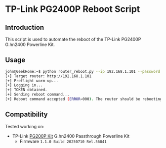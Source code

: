 # TP-Link PG2400P Reboot Script

## Introduction

This script is used to automate the reboot of the TP-Link PG2400P G.hn2400 Powerline Kit.

## Usage

```bash
john@GeekHome:~$ python router_reboot.py --ip 192.168.1.101 --password MyStrongPassword
[+] Target router: http://192.168.1.101
[+] Preflight warm-up...
[+] Logging in...
[+] TOKEN obtained.
[+] Sending reboot command...
[+] Reboot command accepted (ERROR=000). The router should be rebooting now.
```

## Compatibility

Tested working on:

* TP-Link [PG200P Kit](https://www.tp-link.com/uk/home-networking/powerline/pg2400p-kit/) G.hn2400 Passthrough Powerline Kit
  * Firmware `1.1.0 Build 20250710 Rel.56841`
